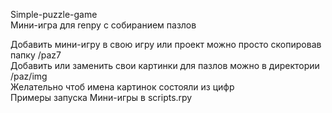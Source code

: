 Simple-puzzle-game  
Мини-игра для renpy с собиранием пазлов  

Добавить мини-игру в свою игру или проект можно просто скопировав папку /paz7  
Добавить или заменить свои картинки для пазлов можно в директории /paz/img  
Желательно чтоб имена картинок состояли из цифр  
Примеры запуска Мини-игры в scripts.rpy  
